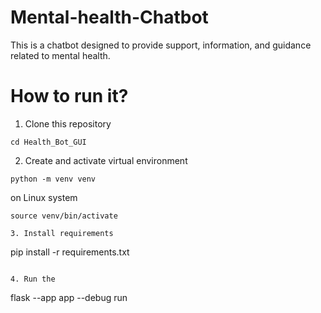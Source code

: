 # Mental-health-Chatbot 
This is a chatbot  designed to provide support, information, and guidance related to mental health.

# How to run it?

1. Clone this repository


```
cd Health_Bot_GUI
```

2. Create and activate virtual environment 

```
python -m venv venv
```
on Linux system
```
source venv/bin/activate
```
```
3. Install requirements

```
pip install  -r requirements.txt
```

4. Run the 
```
flask --app app --debug run

```
